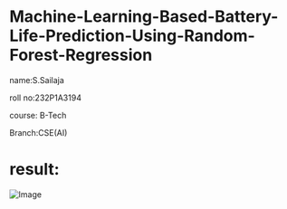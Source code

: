 # Machine-Learning-Based-Battery-Life-Prediction-Using-Random-Forest-Regression

 name:S.Sailaja

 roll no:232P1A3194

 course: B-Tech

 Branch:CSE(AI)

# result: 
![Image](https://github.com/user-attachments/assets/3f780a9c-3c1a-452d-bf20-e61481d2dd20)

